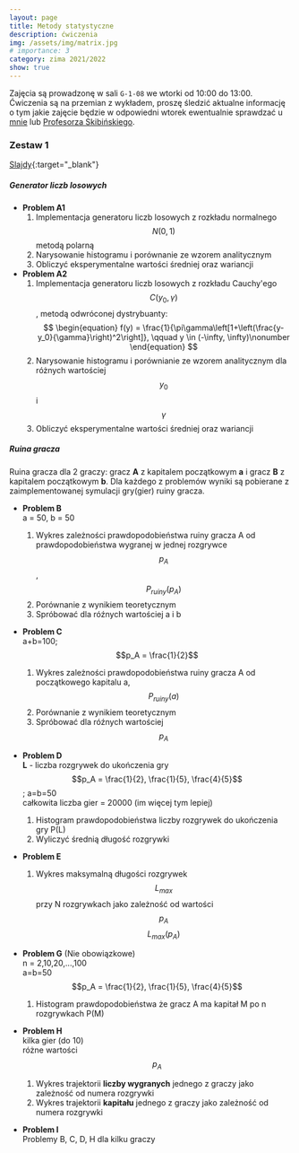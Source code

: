 ```yaml
---
layout: page
title: Metody statystyczne
description: ćwiczenia 
img: /assets/img/matrix.jpg
# importance: 3
category: zima 2021/2022
show: true
---
```


Zajęcia są prowadzonę w sali `G-1-08` we wtorki od 10:00 do 13:00.
Ćwiczenia są na przemian z wykładem, proszę śledzić aktualne informację o
tym jakie zajęcie będzie w odpowiedni wtorek ewentualnie sprawdzać u [mnie](/)
lub [Profesorza Skibińskiego](mailto:roman.skibinski@uj.edu.pl).

<!-- Warunkiem zaliczenia jest wykonanie minimum 80% zadań z każdego zestawu
i obecnośc na zajęciach () -->

### Zestaw 1

[Slajdy](/assets/teaching/2021_winter/1_Urbanevych_2021.pdf){:target="_blank"}

##### Generator liczb losowych

- **Problem A1**
  1. Implementacja generatoru liczb losowych z
    rozkładu normalnego $$N(0,1)$$ metodą polarną
  2. Narysowanie histogramu i porównanie ze wzorem analitycznym
  3. Obliczyć eksperymentalne wartości średniej oraz wariancji
- **Problem A2**
  1. Implementacja generatoru liczb losowych z rozkładu Cauchy'ego $$C(y_0,\gamma)$$, metodą odwróconej dystrybuanty:
$$
\begin{equation}
  f(y) = \frac{1}{\pi\gamma\left[1+\left(\frac{y-y_0}{\gamma}\right)^2\right]}, \qquad y \in (-\infty, \infty)\nonumber
\end{equation}
$$
  2. Narysowanie histogramu i porównianie ze wzorem analitycznym
    dla różnych wartościej $$y_0$$ i $$\gamma$$
  3. Obliczyć eksperymentalne wartości średniej oraz wariancji
  


##### Ruina gracza
Ruina gracza dla 2 graczy: gracz **A** z kapitalem początkowym **a** i
gracz **B** z kapitalem początkowym **b**.
Dla każdego z problemów wyniki są pobierane z zaimplementowanej
symulacji gry(gier) ruiny gracza.

- **Problem B**  
  a = 50, b = 50
  1. Wykres zależności prawdopodobieństwa ruiny gracza A od 
    prawdopodobieństwa wygranej w jednej rozgrywce $$p_A$$, $$P_{ruiny}(p_A)$$
  2. Porównanie z wynikiem teoretycznym
  3. Spróbować dla róźnych wartościej a i b

- **Problem C**  
a+b=100; $$p_A = \frac{1}{2}$$
  1. Wykres zależności prawdopodobieństwa ruiny gracza A od 
    początkowego kapitalu a, $$P_{ruiny}(a)$$
  2. Porównanie z wynikiem teoretycznym
  3. Spróbować dla róźnych wartościej $$p_A$$

- **Problem D**  
**L** - liczba rozgrywek do ukończenia gry  
$$p_A = \frac{1}{2}, \frac{1}{5}, \frac{4}{5}$$; a=b=50  
całkowita liczba gier = 20000 (im więcej tym lepiej)
  1.  Histogram prawdopodobieństwa liczby rozgrywek do ukończenia gry P(L)
  2.  Wyliczyć średnią długość rozgrywki 

- **Problem E**
  1. Wykres maksymalną długości rozgrywek $$L_{max}$$ przy N rozgrywkach
    jako zależność od wartości $$p_A$$ $$L_{max}(p_A)$$

- **Problem G** (Nie obowiązkowe)  
n = 2,10,20,...,100  
a=b=50  
$$p_A = \frac{1}{2}, \frac{1}{5}, \frac{4}{5}$$
  1. Histogram prawdopodobieństwa że gracz A ma kapitał M po n rozgrywkach P(M)

- **Problem H**  
  kilka gier (do 10)  
  różne wartości $$p_A$$
  1. Wykres trajektorii **liczby wygranych**  jednego z graczy jako zależność od numera rozgrywki
  2. Wykres trajektorii **kapitału** jednego z graczy jako zależność od numera rozgrywki  


- **Problem I**  
  Problemy B, C, D, H dla kilku graczy